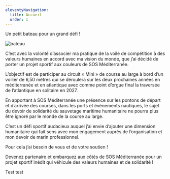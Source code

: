 ```yaml
---
eleventyNavigation:
  title: Accueil
  order: 1
---
```

Un petit bateau pour un grand défi !

![bateau](/images/entrainement.jpg)

C’est avec la volonté d’associer ma pratique de la voile de compétition à des valeurs humaines en accord avec ma vision du monde, que j’ai décidé de porter un projet sportif aux couleurs de SOS Méditerranée.

L’objectif est de participer au circuit « Mini » de course au large à bord d’un voilier de 6,50 mètres qui se déroulera sur les deux prochaines années en méditerranée et en atlantique avec comme point d’orgue final la traversée de l’atlantique en solitaire en 2027.

En apportant à SOS Méditerranée une présence sur les pontons de départ et d’arrivée des courses, dans les ports et évènements nautiques, le sujet du devoir de solidarité du sauvetage maritime humanitaire ne pourra plus être ignoré par le monde de la course au large.

C’est un défi sportif audacieux auquel j’ai envie d’ajouter une dimension humanitaire qui fait sens avec mon engagement auprès de l’organisation et mon devoir de marin professionnel.

Pour cela j’ai besoin de vous et de votre soutien !

Devenez partenaire et embarquez aux côtés de SOS Méditerranée pour un projet sportif inédit qui véhicule des valeurs humaines et de solidarité !

Test test